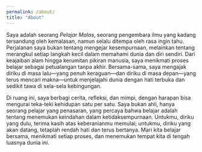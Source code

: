 ```yaml
---
permalink: /about/
title: "About"
---
```


Saya adalah seorang *Pelajar Malas*, seorang pengembara ilmu yang kadang tersandung oleh kemalasan, namun selalu ditempa oleh rasa ingin tahu. Perjalanan saya bukan tentang mengejar kesempurnaan, melainkan tentang merangkul setiap langkah kecil dalam memahami dunia dan diri sendiri. Dari keajaiban alam hingga kerumitan pikiran manusia, saya menikmati proses belajar sebagai petualangan tanpa akhir. Bersama-sama, saya mengajak diriku di masa lalu—yang penuh keraguan—dan diriku di masa depan—yang terus mencari makna—untuk menjelajahi dunia dengan hati terbuka dan sedikit tawa di sela-sela kebingungan.

Di ruang ini, saya berbagi cerita, refleksi, dan mimpi, dengan harapan bisa mengurai teka-teki kehidupan satu per satu. Saya bukan ahli, hanya seorang pelajar yang penasaran, yang percaya bahwa belajar adalah tentang menemukan keindahan dalam ketidaksempurnaan. Untukmu, diriku yang dulu, terima kasih atas keberanianmu memulai; untukmu, diriku yang akan datang, tetaplah rendah hati dan terus bertanya. Mari kita belajar bersama, menikmati setiap proses, dan menemukan tempat kita di tengah luasnya dunia ini.
